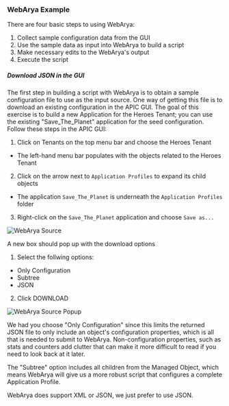 ### WebArya Example
There are four basic steps to using WebArya:

1.  Collect sample configuration data from the GUI
2.  Use the sample data as input into WebArya to build a script
3.  Make necessary edits to the WebArya's output
4.  Execute the script

##### Download JSON in the GUI
The first step in building a script with WebArya is to obtain a sample configuration file to use as the input source. One way of getting this file is to download an existing configuration in the APIC GUI. The goal of this exercise is to build a new Application for the Heroes Tenant; you can use the existing "Save_The_Planet" application for the seed configuration. Follow these steps in the APIC GUI:

1. Click on Tenants on the top menu bar and choose the Heroes Tenant
  *  The left-hand menu bar populates with the objects related to the Heroes Tenant
2. Click on the arrow next to `Application Profiles` to expand its child objects
  *  The application `Save_The_Planet` is underneath the `Application Profiles` folder
3. Right-click on the `Save_The_Planet` application and choose `Save as...`

![WebArya Source](/posts/files/intro-to-aci_webarya/assets/images/webarya_source.png)

A new box should pop up with the download options

1. Select the follwing options:  
  * Only Configuration  
  * Subtree
  * JSON
2. Click DOWNLOAD

![WebArya Source Popup](/posts/files/intro-to-aci_webarya/assets/images/webarya_source_popup.png)

We had you choose "Only Configuration" since this limits the returned JSON file to only include an object's configuration properties, which is all that is needed to submit to WebArya. Non-configuration properties, such as stats and counters add clutter that can make it more difficult to read if you need to look back at it later.

The "Subtree" option includes all children from the Managed Object, which means WebArya will give us a more robust script that configures a complete Application Profile.

WebArya does support XML or JSON, we just prefer to use JSON.